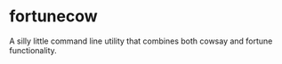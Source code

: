 # fortunecow
A silly little command line utility that combines both cowsay and fortune functionality.
